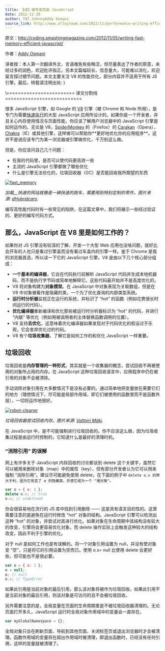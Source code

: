 ```yaml
---
title: 【译】编写高性能 JavaScript
date: 2012-11-20
author: TAT.JohnnyAddy Osmani
source_link: http://www.alloyteam.com/2012/11/performance-writing-efficient-javascript/
---
```


<!-- {% raw %} - for jekyll -->

原文：<http://coding.smashingmagazine.com/2012/11/05/writing-fast-memory-efficient-javascript/>

作者：[Addy Osmani](http://coding.smashingmagazine.com/author/addy-osmani/?rel=author "Posts by Addy Osmani")

译者按：本人第一次翻译外文，言语难免有些晦涩，但尽量表达了作者的原意，未经过多的润色，欢迎批评指正。另本文篇幅较长、信息量大，可能难以消化，欢迎留言探讨细节问题。本文主要关注 V8 的性能优化，部分内容并不适用于所有 JS 引擎。最后，转载请注明出处: )

\\======================== 译文分割线 ===========================

很多 JavaScript 引擎，如 Google 的 [V8](http://code.google.com/p/v8/) 引擎（被 Chrome 和 Node 所用），是专门为需要[快速执行](http://www.html5rocks.com/en/tutorials/speed/v8/)的大型 JavaScript 应用所设计的。如果你是一个开发者，并且关心内存使用情况与页面性能，你应该了解用户浏览器中的 JavaScript 引擎是如何运作的。无论是 V8，[SpiderMonkey](https://developer.mozilla.org/en-US/docs/SpiderMonkey) 的（Firefox）的 [Carakan](http://my.opera.com/ODIN/blog/carakan-faq)（Opera），[Chakra](http://en.wikipedia.org/wiki/Chakra_(JScript_engine))（IE）或其他引擎，这样做可以帮助你**更好地优化你的应用程序**。这并不是说应该专门为某一浏览器或引擎做优化，千万别这么做。

但是，你应该问自己几个问题：

-   在我的代码里，是否可以使代码更高效一些
-   主流的 JavaScript 引擎都做了哪些优化
-   什么是引擎无法优化的，垃圾回收器（GC）是否能回收我所期望的东西

[![fast_memory](http://www.alloyteam.com/wp-content/uploads/2012/11/fast_memory.jpg)](http://www.alloyteam.com/wp-content/uploads/2012/11/fast_memory.jpg)

_加载\_\_快速的网站就像是一辆快速的跑车，需要用到特别定制的零件。图片来源: [dHybridcars](http://dhybridcars.com/toyota-hybrid/2013-scion-fr-s-sexy-sport-car/media/2013-scion-fr-s-speed-gauge-img-8/)._

编写高性能代码时有一些常见的陷阱，在这篇文章中，我们将展示一些经过验证的、更好的编写代码方式。

## **那么，JavaScript 在 V8 里是如何工作的？**

如果你对 JS 引擎没有较深的了解，开发一个大型 Web 应用也没啥问题，就好比会开车的人也只是看过引擎盖而没有看过车盖内的引擎一样。鉴于 Chrome 是我的浏览器首选，所以谈一下它的 JavaScript 引擎。V8 是由以下几个核心部分组成：

-   **一个基本的编译器**，它会在代码执行前解析 JavaScript 代码并生成本地机器码，而不是执行字节码或简单地解释它。这些代码最开始并不是高度优化的。
-   V8 将对象构建为**对象模型**。在 JavaScript 中对象表现为关联数组，但是在 V8 中对象被看作是隐藏的类，一个为了优化查询的内部类型系统。
-   **运行时分析器**监视正在运行的系统，并标识了 “hot” 的函数（例如花费很长时间运行的代码）。
-   **优化编译器**重新编译和优化那些被运行时分析器标识为 “hot” 的代码，并进行 “内联” 等优化（例如用被调用者的主体替换函数调用的位置）。
-   V8 支持**去优化**，这意味着优化编译器如果发现对于代码优化的假设过于乐观，它会舍弃优化过的代码。
-   V8 有个**垃圾收集器**，了解它是如何工作的和优化 JavaScript 一样重要。

## **垃圾回收**

垃圾回收是**内存管理的一种形式**，其实就是一个收集器的概念，尝试回收不再被使用的对象所占用的内存。在 JavaScript 这种垃圾回收语言中，应用程序中仍在被引用的对象不会被清除。

手动消除对象引用在大多数情况下是没有必要的。通过简单地把变量放在需要它们的地方（理想情况下，尽可能是局部作用域，即它们被使用的函数里而不是函数外层），一切将运作地很好。

[![robot-cleaner](http://www.alloyteam.com/wp-content/uploads/2012/11/robot-cleaner.jpg)](http://www.alloyteam.com/wp-content/uploads/2012/11/robot-cleaner.jpg)

_垃圾回收器尝试回收内存。图片来源: [Valtteri Mäki](http://www.flickr.com/photos/26817893@N05/2864644153/)._

在 JavaScript 中，是不可能强制进行垃圾回收的。你不应该这么做，因为垃圾收集过程是由运行时控制的，它知道什么是最好的清理时机。

### **“消除引用” 的误解**

网上有许多关于 JavaScript 内存回收的讨论都谈到 delete 这个关键字，虽然它可以被用来删除对象（map）中的属性（key），但有部分开发者认为它可以用来强制 “消除引用”。建议尽可能避免使用 delete，在下面的例子中 `delete o.x 的弊大于利，因为它改变了 o 的隐藏类，并使它成为一个 "慢对象"。`

```javascript
var o = { x: 1 };
delete o.x; // true
o.x; // undefined
```

你会很容易地在流行的 JS 库中找到引用删除 —— 这是具有语言目的性的。这里需要注意的是避免在运行时修改 "hot" 对象的结构。JavaScript 引擎可以检测出这种 “hot” 的对象，并尝试对其进行优化。如果对象在生命周期中其结构没有较大的改变，引擎将会更容易优化对象，而 delete 操作实际上会触发这种较大的结构改变，因此不利于引擎的优化。

对于 null 是如何工作也是有误解的。将一个对象引用设置为 null，并没有使对象变 “空”，只是将它的引用设置为空而已。使用 o.x= null 比使用 delete 会更好些，但可能也不是很必要。

```javascript
var o = { x: 1 };
o = null;
o; // null
o.x; // TypeError
```

如果此引用是当前对象的最后引用，那么该对象将被作为垃圾回收。如果此引用不是当前对象的最后引用，则该对象是可访问的且不会被垃圾回收。

另外需要注意的是，全局变量在页面的生命周期里是不被垃圾回收器清理的。无论页面打开多久，JavaScript 运行时全局对象作用域中的变量会一直存在。

```javascript
var myGlobalNamespace = {};
```

全局对象只会在刷新页面、导航到其他页面、关闭标签页或退出浏览器时才会被清理。函数作用域的变量将在超出作用域时被清理，即退出函数时，已经没有任何引用，这样的变量就被清理了。


<!-- {% endraw %} - for jekyll -->